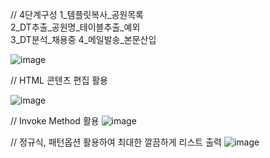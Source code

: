 

// 4단계구성 
1_템플릿복사_공원목록\
2_DT추출_공원명_테이블추출_예외\
3_DT분석_채용중
4_메일발송_본문산입

![image](https://github.com/jaegyuyoo/automation/assets/57005741/1211c006-8d48-44be-96df-0faaf9227ed8)

// HTML 콘텐츠 편집 활용

![image](https://github.com/jaegyuyoo/automation/assets/57005741/08e1c8d8-0384-44c2-9a8b-9fa591c1c3fc)


//  Invoke Method 활용 
![image](https://github.com/jaegyuyoo/automation/assets/57005741/8ad3e510-ab55-4c09-a8cc-4b02841ad914)


// 정규식, 패턴옵션 활용하여 최대한 깔끔하게 리스트 출력 
![image](https://github.com/jaegyuyoo/automation/assets/57005741/4f54bc34-3a83-49b0-85d5-a2630687bb59)
